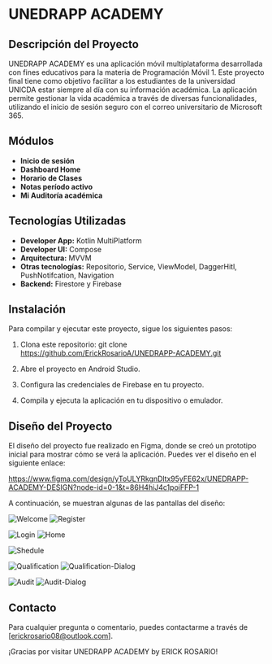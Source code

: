 # UNEDRAPP ACADEMY

## Descripción del Proyecto

UNEDRAPP ACADEMY es una aplicación móvil multiplataforma desarrollada con fines educativos para la materia de Programación Móvil 1. Este proyecto final tiene como objetivo facilitar a los estudiantes de la universidad UNICDA estar siempre al día con su información académica. La aplicación permite gestionar la vida académica a través de diversas funcionalidades, utilizando el inicio de sesión seguro con el correo universitario de Microsoft 365.

## Módulos

- **Inicio de sesión**
- **Dashboard Home**
- **Horario de Clases**
- **Notas período activo**
- **Mi Auditoría académica**

## Tecnologías Utilizadas

- **Developer App:** Kotlin MultiPlatform
- **Developer UI:** Compose
- **Arquitectura:** MVVM
- **Otras tecnologías:** Repositorio, Service, ViewModel, DaggerHitl, PushNotifcation, Navigation
- **Backend:** Firestore y Firebase

## Instalación

Para compilar y ejecutar este proyecto, sigue los siguientes pasos:

1. Clona este repositorio:
   git clone https://github.com/ErickRosarioA/UNEDRAPP-ACADEMY.git

2. Abre el proyecto en Android Studio.
3. Configura las credenciales de Firebase en tu proyecto.
4. Compila y ejecuta la aplicación en tu dispositivo o emulador.

## Diseño del Proyecto
El diseño del proyecto fue realizado en Figma, donde se creó un prototipo inicial para mostrar cómo se verá la aplicación. Puedes ver el diseño en el siguiente enlace:

   https://www.figma.com/design/yToULYRkgnDltx95yFE62x/UNEDRAPP-ACADEMY-DESIGN?node-id=0-1&t=86H4hiJ4c1poiFFP-1

A continuación, se muestran algunas de las pantallas del diseño:

![Welcome](https://github.com/user-attachments/assets/094dfdcf-eb7b-427e-ae65-6d46cd3b8e8c)
![Register](https://github.com/user-attachments/assets/116f5b5d-b585-42f6-a2c4-0557632e8bae)

![Login](https://github.com/user-attachments/assets/935489f3-f5c4-463a-a363-22c9dfcaa584)
![Home](https://github.com/user-attachments/assets/85056a15-b3f6-40e5-aeba-e9109d039148)

![Shedule](https://github.com/user-attachments/assets/b1c4ac6c-e294-4e20-a133-12c3625307cf)

![Qualification](https://github.com/user-attachments/assets/66e2bfeb-41e4-4c82-96d3-2419b5273206)
![Qualification-Dialog](https://github.com/user-attachments/assets/a4d1ef1a-556b-46ef-a152-92171bf5b90d)

![Audit](https://github.com/user-attachments/assets/df75c627-8ae9-44d1-ae5e-2449ad2d9e3f)
![Audit-Dialog](https://github.com/user-attachments/assets/1ee9310c-fde1-49a2-b28f-e07941bfd157)


## Contacto

Para cualquier pregunta o comentario, puedes contactarme a través de [erickrosario08@outlook.com].

¡Gracias por visitar UNEDRAPP ACADEMY by ERICK ROSARIO!
